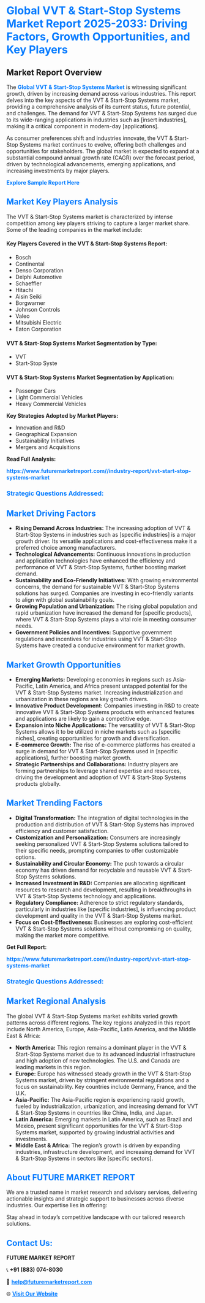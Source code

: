 <h1 style="color: #007BFF;">Global VVT & Start-Stop Systems Market Report 2025-2033: Driving Factors, Growth Opportunities, and Key Players</h1>

<section id="overview">
<h2>Market Report Overview</h2>
<p>The <a href="https://www.futuremarketreport.com//industry-report/vvt-start-stop-systems-market" style="color: #007BFF; text-decoration: none;"><strong>Global VVT & Start-Stop Systems Market</strong></a> is witnessing significant growth, driven by increasing demand across various industries. This report delves into the key aspects of the VVT & Start-Stop Systems market, providing a comprehensive analysis of its current status, future potential, and challenges. The demand for VVT & Start-Stop Systems has surged due to its wide-ranging applications in industries such as [insert industries], making it a critical component in modern-day [applications].</p>
<p>As consumer preferences shift and industries innovate, the VVT & Start-Stop Systems market continues to evolve, offering both challenges and opportunities for stakeholders. The global market is expected to expand at a substantial compound annual growth rate (CAGR) over the forecast period, driven by technological advancements, emerging applications, and increasing investments by major players.</p>
</section>

<section id="overview">
<p><a href="https://www.futuremarketreport.com//request-sample/reportId=48623" style="color: #007BFF; text-decoration: none;"><strong>Explore Sample Report Here</strong></a></p>
</section>

<section id="key-players">
<h2 style="color: #007BFF;">Market Key Players Analysis</h2>
<p>The VVT & Start-Stop Systems market is characterized by intense competition among key players striving to capture a larger market share. Some of the leading companies in the market include:</p>
<h4>Key Players Covered in the VVT & Start-Stop Systems Report:</h4>
<ul><li>Bosch</li><li>Continental</li><li>Denso Corporation</li><li>Delphi Automotive</li><li>Schaeffler</li><li>Hitachi</li><li>Aisin Seiki</li><li>Borgwarner</li><li>Johnson Controls</li><li>Valeo</li><li>Mitsubishi Electric</li><li>Eaton Corporation</li></ul>
<h4>VVT & Start-Stop Systems Market Segmentation by Type:</h4>
<ul><li>VVT</li><li>Start-Stop Syste</li></ul>

<h4>VVT & Start-Stop Systems Market Segmentation by Application:</h4>
<ul><li>Passenger Cars</li><li>Light Commercial Vehicles</li><li>Heavy Commercial Vehicles</li></ul>
<p><strong>Key Strategies Adopted by Market Players:</strong></p>
<ul>
<li>Innovation and R&D</li>
<li>Geographical Expansion</li>
<li>Sustainability Initiatives</li>
<li>Mergers and Acquisitions</li>
</ul>
</section>

<section>
<p><strong>Read Full Analysis: </strong></p><a href="https://www.futuremarketreport.com//industry-report/vvt-start-stop-systems-market" style="color: #007BFF; text-decoration: none;"><strong>https://www.futuremarketreport.com//industry-report/vvt-start-stop-systems-market</strong></a>
<h3 style="color: #007BFF;">Strategic Questions Addressed:</h3>
</section>

<section id="driving-factors">
<h2 style="color: #007BFF;">Market Driving Factors</h2>
<ul>
<li><strong>Rising Demand Across Industries:</strong> The increasing adoption of VVT & Start-Stop Systems in industries such as [specific industries] is a major growth driver. Its versatile applications and cost-effectiveness make it a preferred choice among manufacturers.</li>
<li><strong>Technological Advancements:</strong> Continuous innovations in production and application technologies have enhanced the efficiency and performance of VVT & Start-Stop Systems, further boosting market demand.</li>
<li><strong>Sustainability and Eco-Friendly Initiatives:</strong> With growing environmental concerns, the demand for sustainable VVT & Start-Stop Systems solutions has surged. Companies are investing in eco-friendly variants to align with global sustainability goals.</li>
<li><strong>Growing Population and Urbanization:</strong> The rising global population and rapid urbanization have increased the demand for [specific products], where VVT & Start-Stop Systems plays a vital role in meeting consumer needs.</li>
<li><strong>Government Policies and Incentives:</strong> Supportive government regulations and incentives for industries using VVT & Start-Stop Systems have created a conducive environment for market growth.</li>
</ul>
</section>

<section id="growth-opportunities">
<h2 style="color: #007BFF;">Market Growth Opportunities</h2>
<ul>
<li><strong>Emerging Markets:</strong> Developing economies in regions such as Asia-Pacific, Latin America, and Africa present untapped potential for the VVT & Start-Stop Systems market. Increasing industrialization and urbanization in these regions are key growth drivers.</li>
<li><strong>Innovative Product Development:</strong> Companies investing in R&D to create innovative VVT & Start-Stop Systems products with enhanced features and applications are likely to gain a competitive edge.</li>
<li><strong>Expansion into Niche Applications:</strong> The versatility of VVT & Start-Stop Systems allows it to be utilized in niche markets such as [specific niches], creating opportunities for growth and diversification.</li>
<li><strong>E-commerce Growth:</strong> The rise of e-commerce platforms has created a surge in demand for VVT & Start-Stop Systems used in [specific applications], further boosting market growth.</li>
<li><strong>Strategic Partnerships and Collaborations:</strong> Industry players are forming partnerships to leverage shared expertise and resources, driving the development and adoption of VVT & Start-Stop Systems products globally.</li>
</ul>
</section>

<section id="trending-factors">
<h2 style="color: #007BFF;">Market Trending Factors</h2>
<ul>
<li><strong>Digital Transformation:</strong> The integration of digital technologies in the production and distribution of VVT & Start-Stop Systems has improved efficiency and customer satisfaction.</li>
<li><strong>Customization and Personalization:</strong> Consumers are increasingly seeking personalized VVT & Start-Stop Systems solutions tailored to their specific needs, prompting companies to offer customizable options.</li>
<li><strong>Sustainability and Circular Economy:</strong> The push towards a circular economy has driven demand for recyclable and reusable VVT & Start-Stop Systems solutions.</li>
<li><strong>Increased Investment in R&D:</strong> Companies are allocating significant resources to research and development, resulting in breakthroughs in VVT & Start-Stop Systems technology and applications.</li>
<li><strong>Regulatory Compliance:</strong> Adherence to strict regulatory standards, particularly in industries like [specific industries], is influencing product development and quality in the VVT & Start-Stop Systems market.</li>
<li><strong>Focus on Cost-Effectiveness:</strong> Businesses are exploring cost-efficient VVT & Start-Stop Systems solutions without compromising on quality, making the market more competitive.</li>
</ul>
</section>

<section>
<p><strong>Get Full Report: </strong></p><a href="https://www.futuremarketreport.com//industry-report/vvt-start-stop-systems-market" style="color: #007BFF; text-decoration: none;"><strong>https://www.futuremarketreport.com//industry-report/vvt-start-stop-systems-market</strong></a>
<h3 style="color: #007BFF;">Strategic Questions Addressed:</h3>
</section>


<section id="regional-analysis">
<h2 style="color: #007BFF;">Market Regional Analysis</h2>
<p>The global VVT & Start-Stop Systems market exhibits varied growth patterns across different regions. The key regions analyzed in this report include North America, Europe, Asia-Pacific, Latin America, and the Middle East & Africa:</p>
<ul>
<li><strong>North America:</strong> This region remains a dominant player in the VVT & Start-Stop Systems market due to its advanced industrial infrastructure and high adoption of new technologies. The U.S. and Canada are leading markets in this region.</li>
<li><strong>Europe:</strong> Europe has witnessed steady growth in the VVT & Start-Stop Systems market, driven by stringent environmental regulations and a focus on sustainability. Key countries include Germany, France, and the U.K.</li>
<li><strong>Asia-Pacific:</strong> The Asia-Pacific region is experiencing rapid growth, fueled by industrialization, urbanization, and increasing demand for VVT & Start-Stop Systems in countries like China, India, and Japan.</li>
<li><strong>Latin America:</strong> Emerging markets in Latin America, such as Brazil and Mexico, present significant opportunities for the VVT & Start-Stop Systems market, supported by growing industrial activities and investments.</li>
<li><strong>Middle East & Africa:</strong> The region’s growth is driven by expanding industries, infrastructure development, and increasing demand for VVT & Start-Stop Systems in sectors like [specific sectors].</li>
</ul>
</section>

<footer>
<h2 style="color: #007BFF;">About FUTURE MARKET REPORT</h2>
<p>We are a trusted name in market research and advisory services, delivering actionable insights and strategic support to businesses across diverse industries. Our expertise lies in offering:</p>

<p>Stay ahead in today’s competitive landscape with our tailored research solutions.</p>

<h2 style="color: #007BFF;">Contact Us:</h2>
<p><strong>FUTURE MARKET REPORT</strong></p>
<p>📞 <strong>+91 (883) 074-8030</strong></p>
<p>📧 <strong><a href="mailto:help@futuremarketreport.com" style="color: #007BFF;">help@futuremarketreport.com</a></strong></p>
<p>🌐 <strong><a href="https://www.futuremarketreport.com/" style="color: #007BFF;">Visit Our Website</a></strong></p>
</footer>
